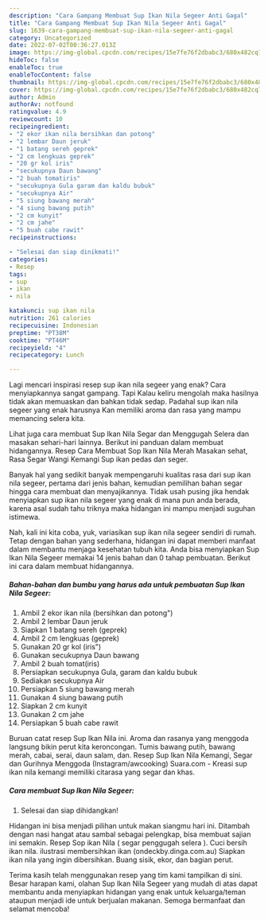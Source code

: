 ```yaml
---
description: "Cara Gampang Membuat Sup Ikan Nila Segeer Anti Gagal"
title: "Cara Gampang Membuat Sup Ikan Nila Segeer Anti Gagal"
slug: 1639-cara-gampang-membuat-sup-ikan-nila-segeer-anti-gagal
category: Uncategorized
date: 2022-07-02T00:36:27.013Z
image: https://img-global.cpcdn.com/recipes/15e7fe76f2dbabc3/680x482cq70/sup-ikan-nila-segeer-foto-resep-utama.jpg
hideToc: false
enableToc: true
enableTocContent: false
thumbnail: https://img-global.cpcdn.com/recipes/15e7fe76f2dbabc3/680x482cq70/sup-ikan-nila-segeer-foto-resep-utama.jpg
cover: https://img-global.cpcdn.com/recipes/15e7fe76f2dbabc3/680x482cq70/sup-ikan-nila-segeer-foto-resep-utama.jpg
author: Admin
authorAv: notfound
ratingvalue: 4.9
reviewcount: 10
recipeingredient:
- "2 ekor ikan nila bersihkan dan potong"
- "2 lembar Daun jeruk"
- "1 batang sereh geprek"
- "2 cm lengkuas geprek"
- "20 gr kol iris"
- "secukupnya Daun bawang"
- "2 buah tomatiris"
- "secukupnya Gula garam dan kaldu bubuk"
- "secukupnya Air"
- "5 siung bawang merah"
- "4 siung bawang putih"
- "2 cm kunyit"
- "2 cm jahe"
- "5 buah cabe rawit"
recipeinstructions:

- "Selesai dan siap dinikmati!"
categories:
- Resep
tags:
- sup
- ikan
- nila

katakunci: sup ikan nila 
nutrition: 261 calories
recipecuisine: Indonesian
preptime: "PT38M"
cooktime: "PT46M"
recipeyield: "4"
recipecategory: Lunch

---
```



Lagi mencari inspirasi resep sup ikan nila segeer yang enak? Cara menyiapkannya sangat gampang. Tapi Kalau keliru mengolah maka hasilnya tidak akan memuaskan dan bahkan tidak sedap. Padahal sup ikan nila segeer yang enak harusnya Kan memiliki aroma dan rasa yang mampu memancing selera kita.


Lihat juga cara membuat Sup Ikan Nila Segar dan Menggugah Selera dan masakan sehari-hari lainnya. Berikut ini panduan dalam membuat hidangannya. Resep Cara Membuat Sop Ikan Nila Merah Masakan sehat, Rasa Segar Wangi Kemangi Sup ikan pedas dan seger.

Banyak hal yang sedikit banyak mempengaruhi kualitas rasa dari sup ikan nila segeer, pertama dari jenis bahan, kemudian pemilihan bahan segar hingga cara membuat dan menyajikannya. Tidak usah pusing jika hendak menyiapkan sup ikan nila segeer yang enak di mana pun anda berada, karena asal sudah tahu triknya maka hidangan ini mampu menjadi suguhan istimewa.


Nah, kali ini kita coba, yuk, variasikan sup ikan nila segeer sendiri di rumah. Tetap dengan bahan yang sederhana, hidangan ini dapat memberi manfaat dalam membantu menjaga kesehatan tubuh kita. Anda bisa menyiapkan Sup Ikan Nila Segeer memakai 14 jenis bahan dan 0 tahap pembuatan. Berikut ini cara dalam membuat hidangannya.

<!--inarticleads1-->

##### Bahan-bahan dan bumbu yang harus ada untuk pembuatan Sup Ikan Nila Segeer:

1. Ambil 2 ekor ikan nila (bersihkan dan potong&#34;)
1. Ambil 2 lembar Daun jeruk
1. Siapkan 1 batang sereh (geprek)
1. Ambil 2 cm lengkuas (geprek)
1. Gunakan 20 gr kol (iris&#34;)
1. Gunakan secukupnya Daun bawang
1. Ambil 2 buah tomat(iris)
1. Persiapkan secukupnya Gula, garam dan kaldu bubuk
1. Sediakan secukupnya Air
1. Persiapkan 5 siung bawang merah
1. Gunakan 4 siung bawang putih
1. Siapkan 2 cm kunyit
1. Gunakan 2 cm jahe
1. Persiapkan 5 buah cabe rawit


Buruan catat resep Sup Ikan Nila ini. Aroma dan rasanya yang menggoda langsung bikin perut kita keroncongan. Tumis bawang putih, bawang merah, cabai, serai, daun salam, dan. Resep Sup Ikan Nila Kemangi, Segar dan Gurihnya Menggoda (Instagram/awcooking) Suara.com - Kreasi sup ikan nila kemangi memiliki citarasa yang segar dan khas. 

<!--inarticleads2-->

##### Cara membuat Sup Ikan Nila Segeer:


1. Selesai dan siap dihidangkan!

Hidangan ini bisa menjadi pilihan untuk makan siangmu hari ini. Ditambah dengan nasi hangat atau sambal sebagai pelengkap, bisa membuat sajian ini semakin. Resep Sop ikan Nila ( segar penggugah selera ). Cuci bersih ikan nila. ilustrasi membersihkan ikan (ondeckby.dinga.com.au) Siapkan ikan nila yang ingin dibersihkan. Buang sisik, ekor, dan bagian perut. 

Terima kasih telah menggunakan resep yang tim kami tampilkan di sini. Besar harapan kami, olahan Sup Ikan Nila Segeer yang mudah di atas dapat membantu anda menyiapkan hidangan yang enak untuk keluarga/teman ataupun menjadi ide untuk berjualan makanan. Semoga bermanfaat dan selamat mencoba!
